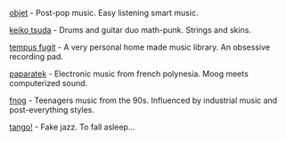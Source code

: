 [objet](project/objet.html) - Post-pop music. Easy listening smart music.

[keiko tsuda](project/keikotsuda.html) - Drums and guitar duo math-punk. Strings
and skins.

[tempus fugit](project/tempusfugit.html) - A very personal home made music
library. An obsessive recording pad.

[paparatek](project/paparatek.html) - Electronic music from french polynesia.
Moog meets computerized sound.

[fnog](project/fnog.html) - Teenagers music from the 90s. Influenced by
industrial music and post-everything styles.

[tango!](project/tango.html) - Fake jazz. To fall asleep...
